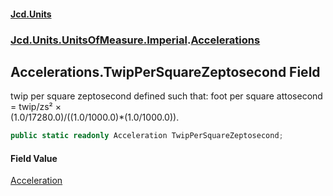#### [Jcd.Units](index.md 'index')
### [Jcd.Units.UnitsOfMeasure.Imperial](Jcd.Units.UnitsOfMeasure.Imperial.md 'Jcd.Units.UnitsOfMeasure.Imperial').[Accelerations](Accelerations.md 'Jcd.Units.UnitsOfMeasure.Imperial.Accelerations')

## Accelerations.TwipPerSquareZeptosecond Field

twip per square zeptosecond defined such that: foot per square attosecond = twip/zs² ×  
(1.0/17280.0)/((1.0/1000.0)*(1.0/1000.0)).

```csharp
public static readonly Acceleration TwipPerSquareZeptosecond;
```

#### Field Value
[Acceleration](Acceleration.md 'Jcd.Units.UnitTypes.Acceleration')